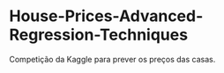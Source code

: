 # House-Prices-Advanced-Regression-Techniques
Competição da Kaggle para prever os preços das casas.
